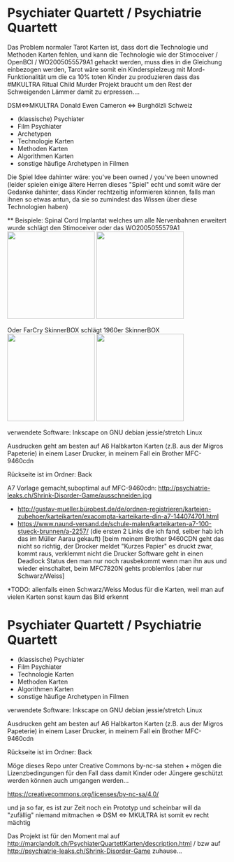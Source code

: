 # Psychiater Quartett / Psychiatrie Quartett
Das Problem normaler Tarot Karten ist, dass dort die Technologie und Methoden Karten fehlen, und kann die Technologie wie der Stimoceiver / OpenBCI / WO2005055579A1 gehackt werden, muss dies in die Gleichung einbezogen werden, Tarot wäre somit ein Kinderspielzeug mit Mord-Funktionalität um die ca 10% toten Kinder zu produzieren dass das #MKULTRA Ritual Child Murder Projekt braucht um den Rest der Schweigenden Lämmer damit zu erpressen....

DSM<=>MKULTRA
Donald Ewen Cameron <=> Burghölzli Schweiz

 * (klassische) Psychiater
 * Film Psychiater
 * Archetypen
 * Technologie Karten
 * Methoden Karten
 * Algorithmen Karten
 * sonstige häufige Archetypen in Filmen

Die Spiel Idee dahinter wäre:
you've been owned / you've been unowned
(leider spielen einige ältere Herren dieses "Spiel" echt und somit wäre der Gedanke dahinter, dass Kinder rechtzeitig informieren können, falls man ihnen so etwas antun, da sie so zumindest das Wissen über diese Technologien haben)

** Beispiele:
Spinal Cord Implantat welches um alle Nervenbahnen erweitert wurde schlägt den Stimoceiver oder das WO2005055579A1
<img src="http://psychiatrie-leaks.ch/Shrink-Disorder-Game/t6.png" width=200> <img src="http://psychiatrie-leaks.ch/Shrink-Disorder-Game/t1.png" width=200>

Oder FarCry SkinnerBOX schlägt 1960er SkinnerBOX
<img src="http://psychiatrie-leaks.ch/Shrink-Disorder-Game/t8.png" width=200> <img src="http://psychiatrie-leaks.ch/Shrink-Disorder-Game/t2.png" width=200>

verwendete Software:
Inkscape on GNU debian jessie/stretch Linux

Ausdrucken geht am besten auf A6 Halbkarton Karten (z.B. aus der Migros Papeterie) in einem Laser Drucker, in meinem Fall ein Brother MFC-9460cdn

Rückseite ist im Ordner: Back

A7 Vorlage gemacht,suboptimal auf MFC-9460cdn: http://psychiatrie-leaks.ch/Shrink-Disorder-Game/ausschneiden.jpg
* http://gustav-mueller.bürobest.de/de/ordnen-registrieren/karteien-zubehoer/karteikarten/exacompta-karteikarte-din-a7-144074701.html
* https://www.naund-versand.de/schule-malen/karteikarten-a7-100-stueck-brunnen/a-2257/
(die ersten 2 Links die ich fand, selber hab ich das im Müller Aarau gekauft)
[beim meinem Brother 9460CDN geht das nicht so richtig, der Drocker meldet "Kurzes Papier" es druckt zwar, kommt raus, verklemmt nicht die Drucker Software geht in einen Deadlock Status den man nur noch rausbekommt wenn man ihn aus und wieder einschaltet, beim MFC7820N gehts problemlos (aber nur Schwarz/Weiss]

*TODO: allenfalls einen Schwarz/Weiss Modus für die Karten, weil man auf vielen Karten sonst kaum das Bild erkennt
# Psychiater Quartett / Psychiatrie Quartett

 * (klassische) Psychiater
 * Film Psychiater
 * Technologie Karten
 * Methoden Karten
 * Algorithmen Karten
 * sonstige häufige Archetypen in Filmen

verwendete Software:
Inkscape on GNU debian jessie/stretch Linux

Ausdrucken geht am besten auf A6 Halbkarton Karten (z.B. aus der Migros Papeterie) in einem Laser Drucker, in meinem Fall ein Brother MFC-9460cdn

Rückseite ist im Ordner: Back


Möge dieses Repo unter Creative Commons by-nc-sa stehen + mögen die Lizenzbedingungen für den Fall dass damit Kinder oder Jüngere geschützt werden können auch umgangen werden...

https://creativecommons.org/licenses/by-nc-sa/4.0/


und ja so far, es ist zur Zeit noch ein Prototyp und scheinbar will da "zufällig" niemand mitmachen => DSM <=> MKULTRA ist somit ev recht mächtig

Das Projekt ist für den Moment mal auf http://marclandolt.ch/PsychiaterQuartettKarten/description.html / bzw auf http://psychiatrie-leaks.ch/Shrink-Disorder-Game zuhause...

